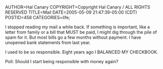 AUTHOR=Hal Canary
COPYRIGHT=Copyright Hal Canary / ALL RIGHTS RESERVED
TITLE=Mail
DATE=2005-05-09 21:47:39-05:00 (CDT)
POSTID=458
CATEGORIES=life;

I stopped reading my mail a while back. If something is important, like a letter from family or a bill that MUST be paid, I might dig through the pile of spam for it. But most bills go a few months without payment. I have unopened bank statements from last year.

I used to be so responsible. Eight years ago I BALANCED MY CHECKBOOK.

Poll: Should I start being responsible with money again?
